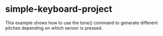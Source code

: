 # simple-keyboard-project
This example shows how to use the tone() command to generate different pitches depending on which sensor is pressed.

